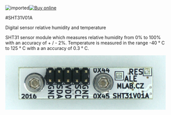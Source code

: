 <!--- PrjInfo ---> <!--- Please remove this line after manually editing --->
<!--- 00a56be08b96043df9e37d6aff7b6990 --->
<!--- Created:20170113-18:25: ---> 
<!--- Author:Mlab: ---> 
<!--- AuthorEmail:mlab@mlab.cz: ---> 
<!--- Tags:imported: ---> 
<!--- Ust:http://www.ust.cz/shop/product_info.php?cPath=22_28&products_id=267: ---> 
<!--- Label --->
![imported](http://vo.mlab.cz:5252/git/tag/img/imported.png)[![Buy online](http://vo.mlab.cz:5252/git/tag/img/ust.png)](http://www.ust.cz/shop/product_info.php?cPath=22_28&products_id=267)<!--- ELabel ---> 
<!--- Name:SHT31V01A: --->
#SHT31V01A 
<!--- LongName --->
Digital sensor relative humidity and temperature
<!--- ELongName ---> 

<!--- Lead --->
SHT31 sensor module which measures relative humidity from 0% to 100% with an accuracy of + / - 2%. Temperature is measured in the range -40 ° C to 125 ° C with a  an accuracy of 0.3 ° C.
<!--- ELead ---> 

![LeadImg](DOC/SRC/img/SHT31V01A_top_big.jpg) 




<!--- Description --->
<!--- EDescription --->
<!--- Content --->
<!--- EContent --->
